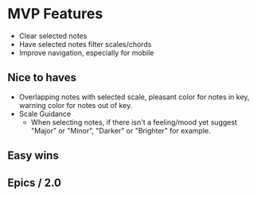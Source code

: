 # MVP Features
  - Clear selected notes
  - Have selected notes filter scales/chords
  - Improve navigation, especially for mobile

## Nice to haves
  - Overlapping notes with selected scale, pleasant color for notes in key, warning color for notes out of key.
  - Scale Guidance
    - When selecting notes, if there isn't a feeling/mood yet suggest "Major" or "Minor", "Darker" or "Brighter" for example.

## Easy wins

## Epics / 2.0